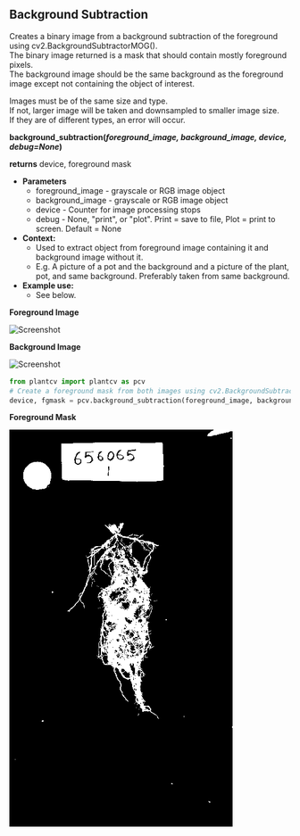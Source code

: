 ## Background Subtraction

Creates a binary image from a background subtraction of the foreground using cv2.BackgroundSubtractorMOG().  
The binary image returned is a mask that should contain mostly foreground pixels.  
The background image should be the same background as the foreground image except not containing the object of interest.

Images must be of the same size and type.  
If not, larger image will be taken and downsampled to smaller image size.  
If they are of different types, an error will occur.  

**background_subtraction(*foreground_image, background_image, device, debug=None*)**

**returns** device, foreground mask

- **Parameters**
    - foreground_image - grayscale or RGB image object
	- background_image - grayscale or RGB image object
	- device - Counter for image processing stops
	- debug - None, "print", or "plot". Print = save to file, Plot = print to screen. Default = None
- **Context:**
    - Used to extract object from foreground image containing it and background image without it.
	- E.g. A picture of a pot and the background and a picture of the plant, pot, and same background. Preferably taken from same background.
- **Example use:**
    - See below.

**Foreground Image**

![Screenshot](img/documentation_images/background_subtraction/TEST_FOREGROUND.jpg)

**Background Image**

![Screenshot](img/documentation_images/background_subtraction/TEST_BACKGROUND.jpg)

```python
from plantcv import plantcv as pcv
# Create a foreground mask from both images using cv2.BackgroundSubtractorMOG().
device, fgmask = pcv.background_subtraction(foreground_image, background_image, device, debug = "print")
```

**Foreground Mask**

![Screenshot](img/documentation_images/background_subtraction/1_background_subtraction.png)

